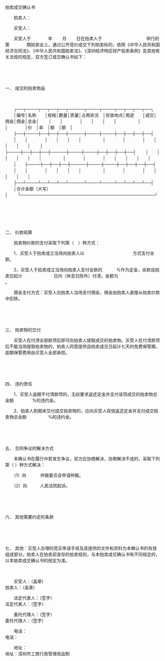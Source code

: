 



拍卖成交确认书



 

　　拍卖人：

　　买受人：　　

　　买受人于　　　　年　　 月　　 日在拍卖人于　　　　　　　　　　 举行的第　　　　期拍卖会上，通过公开竞价成交下列拍卖标的，依照《中华人民共和国经济合同法》、《中华人民共和国拍卖法》、《深圳经济特区财产拍卖条例》及其他有关法规的规定，双方签订成交确认书如下：

　　

　　

一、
 成交的拍卖物品

　　


　　┌──┬────┬──┬──┬──┬─────┬────┬────┬──┬──┬──┬──┐
　　│编号│名称　　│规格│数量│质量│占用状况　│存放地点│用途　　│成交│佣金│佣金│总金│
　　│　　│　　　　│　　│　　│　　│　　　　　│　　　　│　　　　│价　│率　│额　│额　│
　　├──┼────┼──┼──┼──┼─────┼────┼────┼──┼──┼──┼──┤
　　│　　│　　　　│　　│　　│　　│　　　　　│　　　　│　　　　│　　│　　│　　│　　│
　　│　　├────┼──┼──┼──┼─────┼────┼────┼──┼──┼──┼──┤
　　│　　│　　　　│　　│　　│　　│　　　　　│　　　　│　　　　│　　│　　│　　│　　│
　　│　　├────┼──┼──┼──┼─────┼────┼────┼──┼──┼──┼──┤
　　│　　│　　　　│　　│　　│　　│　　　　　│　　　　│　　　　│　　│　　│　　│　　│
　　├──┴────┴──┴──┴──┴─────┴────┴────┴──┴──┴──┴──┤
　　│合计金额（大写）　　　　　　　　　　　　　　　　　　　　　　　　　　　　　　　　　　　　│
　　└────────────────────────────────────────────┘
　　


　　

　　

二、
 价款结算

　　拍卖物价款的支付采取下列第（　）种方式：

　　1、买受人于拍卖成立当场向拍卖人以　　　　　　　　　　　 方式支付全款。

　　2、买受人于拍卖成立当场向拍卖人支付全款的　　　 %作为定金，余款自拍卖日起计　　　　　　　 日内（休息日除外）付清，金额为　　　　　　　　　　　　　 。

　　佣金支付方式：买受人向拍卖人当场支付佣金，佣金由拍卖人直接从拍卖价款中扣除。

　　

　　

三、
 拍卖物的交付

　　买受人在付清全部款项后即可向拍卖人提取成交的拍卖物。买受人在付清款项后不能当场提取拍卖物的，拍卖人同意提供自拍卖成交日起计七天的免费保管期，逾期保管费用由买受人全部承担。

　　

　　

四、
 违约责任

　　1、买受人逾期不付清款项的，无权要求返还定金并支付该项成交的拍卖物总金额　　　　 %的违约金。

　　2、拍卖人到期未交付成交拍卖物的，应向买受人双倍返还定金并支付成交拍卖物总金额　　　　　%的违约金。

　　

　　

五、
 合同争议的解决方式

　　本确认书在履行中若发生争议，双方应协商解决，协商解决不成的，采取下列第（ ）种方式解决：

　　（1）向　　　 仲裁委员会申请仲裁。

　　（2）向　　　人民法院起诉。

　　

　　

六、
 其他需要约定的条款

　　

　　

七、
 其他：买受人办理的竞买申请手续及其提供的文件和资料为本确认书的有效组成部分。拍卖人在拍卖前宣存的拍卖规则，与本拍卖成交确认书有不同规定的，以本拍卖成交确认书的规定为准。　　

　　

　　买受人：（盖章）　　　　　　　　　　　　　　　　　　　　　　　　　　 拍卖人：（盖章）

　　法定代表人：（签字）　　　　　　　　　　　　　　　　　　　　　　　　 法定代表人：（签字）

　　委托代理人：（签字）　　　　　　　　　　　　　　　　　　　　　　　　 委托代理人：（签字）

　　电话：　　　　　　　　　　　　　　　　　　　　　　　　　　　　　　　 电话：

　　地址：　　　　　　　　　　　　　　　　　　　　　　　　　　　　　　　 地址：深圳市工商行政管理局监制

　　